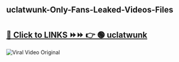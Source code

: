 
 ## uclatwunk-Only-Fans-Leaked-Videos-Files

# <h2><a href="https://mediaupload.pro?uclatwunk">🔗 Click to LINKS ⏩⏩ 👉 🟢 uclatwunk </a></h2>

<a href="https://mediaupload.pro?uclatwunk" rel="nofollow" data-target="animated-image.originalLink"><img src="https://i.ibb.co.com/xMMVF88/686577567.gif" alt="Viral Video Original" style="max-width: 100%; display: inline-block;" data-target="animated-image.originalImage"></a>